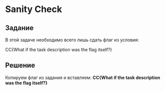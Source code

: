 # Sanity Check

## Задание

В этой задаче необходимо всего лишь сдать флаг из условия:

CC{What if the task description was the flag itself?}

## Решение

Копируем флаг из задания и вставляем: **CC{What if the task description was the flag itself?}**